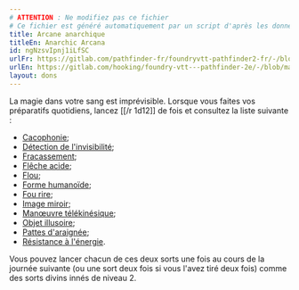 ```yaml
---
# ATTENTION : Ne modifiez pas ce fichier
# Ce fichier est généré automatiquement par un script d'après les données du module Foundry VTT officiel et de sa traduction
title: Arcane anarchique
titleEn: Anarchic Arcana
id: ngNzsvIpnj1iLfSC
urlFr: https://gitlab.com/pathfinder-fr/foundryvtt-pathfinder2-fr/-/blob/master/data/feats/ngNzsvIpnj1iLfSC.htm
urlEn: https://gitlab.com/hooking/foundry-vtt---pathfinder-2e/-/blob/master/packs/data/feats.db/anarchic-arcana.json
layout: dons
---
```

La magie dans votre sang est imprévisible. Lorsque vous faites vos préparatifs quotidiens, lancez [[/r 1d12]] de fois et consultez la liste suivante :

- [Cacophonie](../sorts/cacophonie.html);
- [Détection de l'invisibilité](../sorts/détection-de-l-invisibilité.html);
- [Fracassement](../sorts/fracassement.html);
- [Flêche acide](../sorts/flèche-acide.html);
- [Flou](../sorts/flou.html);
- [Forme humanoïde](../sorts/forme-humanoïde.html);
- [Fou rire](../sorts/fou-rire.html);
- [Image miroir](../sorts/image-miroir.html);
- [Manœuvre télékinésique](../sorts/manœuvre-télékinésique.html);
- [Objet illusoire](../sorts/objet-illusoire.html);
- [Pattes d'araignée](../sorts/pattes-d-araignée.html);
- [Résistance à l'énergie](../sorts/résistance-à-l-énergie.html).

Vous pouvez lancer chacun de ces deux sorts une fois au cours de la journée suivante (ou une sort deux fois si vous l'avez tiré deux fois) comme des sorts divins innés de niveau 2.

